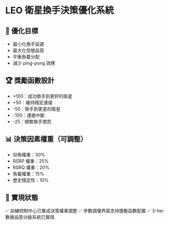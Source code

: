 # LEO 衛星換手決策優化系統

## 🎯 優化目標
- 最小化換手延遲
- 最大化信號品質
- 平衡負載分配
- 減少 ping-pong 效應

## 🏆 獎勵函數設計
- +100：成功換手到更好的衛星
- +50：維持穩定連接
- -50：換手到更差的衛星
- -100：連接中斷
- -25：頻繁換手懲罰

## 📊 決策因素權重（可調整）
- 仰角權重：30%
- RSRP 權重：25%
- RSRQ 權重：20%
- 負載權重：15%
- 歷史穩定性：10%

## 🔧 實現狀態
✅ 訓練控制中心已集成決策權重調整
✅ 參數調優界面支持獎勵函數配置
✅ 3-tier 數據品質分級系統已實現


